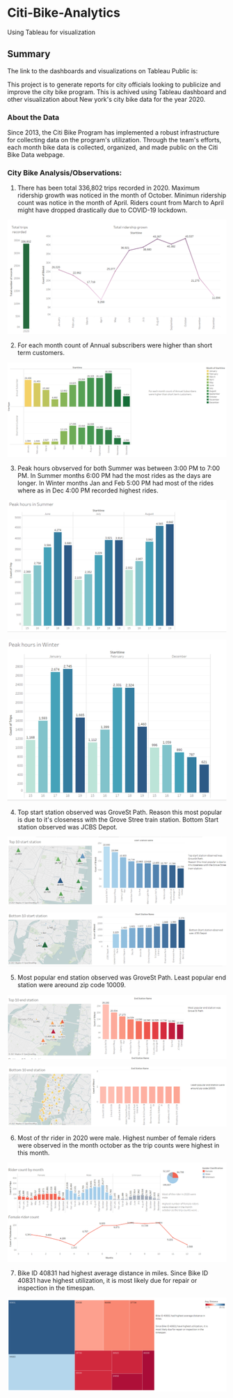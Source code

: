 # Citi-Bike-Analytics
Using Tableau for visualization

## Summary

The link to the dashboards and visualizations on Tableau Public is:



This project is to generate reports for city officials looking to publicize and improve the city bike program. This is achived using Tableau dashboard and other visualization about New york's city bike data for the year 2020.

### About the Data
Since 2013, the Citi Bike Program has implemented a robust infrastructure for collecting data on the program's utilization. Through the team's efforts, each month bike data is collected, organized, and made public on the Citi Bike Data webpage.


### City Bike Analysis/Observations:

1) There has been total 336,802 trips recorded in 2020. Maximum ridership growth was noticed in the month of October. Minimun ridership count was notice in the month of April. Riders count from March to April might have dropped drastically due to COVID-19 lockdown. 

![Img1.png](Images/Img1.png)

2) For each month count of Annual subscribers were higher than short term customers.
	
![Img2.png](Images/Img2.png)

3) Peak hours obvserved for both Summer  was between 3:00 PM to 7:00 PM. In Summer months 6:00 PM had the most rides as the days are longer. In Winter months Jan and Feb 5:00 PM had most of the rides where as in Dec 4:00 PM recorded highest rides.

![Img3.png](Images/Img3.png)

![Img4.png](Images/Img4.png)

4) Top start station observed was GroveSt Path. Reason this most popular is due to it's closeness with the Grove Stree train station.
   Bottom Start station observed was JCBS Depot.

![Img5.png](Images/Img5.png)

![Img6.png](Images/Img6.png)

5) Most popular end station observed was GroveSt Path. Least popular end station were areound zip code 10009.

![Img7.png](Images/Img7.png)

![Img8.png](Images/Img8.png)

6) Most of thr rider in 2020 were male. Highest number of female riders were observed in the month october as the trip counts were highest in this month.

![Img9.png](Images/Img9.png)

7) Bike ID 40831 had highest average distance in miles. Since Bike ID 40831 have highest utilization, it is most likely due for repair or inspection in the timespan.

![Img11.png](Images/Img11.png)






